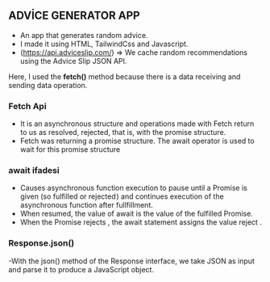 ## ADVİCE GENERATOR APP

- An app that generates random advice.
- I made it using HTML, TailwindCss and Javascript.
- (https://api.adviceslip.com/) => We cache random recommendations using the Advice Slip JSON API.

Here, I used the **fetch()** method because there is a data receiving and sending data operation.
### Fetch Api 
- It is an asynchronous structure and operations made with Fetch return to us as resolved, rejected, that is, with the promise structure.
- Fetch was returning a promise structure. The await operator is used to wait for this promise structure

### await ifadesi
- Causes asynchronous function execution to pause until a Promise is given (so fulfilled or rejected ) and continues execution of the asynchronous function after fullfillment.
-  When resumed, the value of await is the value of the fulfilled Promise.
- When the Promise rejects , the await statement assigns the value reject .

### Response.json()
-With the json() method of the Response interface, we take JSON as input and parse it to produce a JavaScript object.


